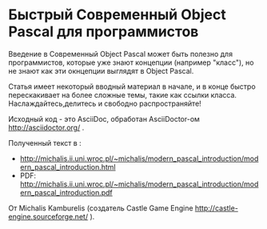 # Быстрый Современный Object Pascal для программистов

Введение в Современный Object Pascal может быть полезно для программистов, которые уже знают концепции (например "класс"), но не знают как эти окнцепции выглядят в Object Pascal.

Статья имеет некоторый вводный материал в начале, и в конце быстро перескакивает на более сложные темы, такие как ссылки класса. Наслаждайтесь,делитесь и свободно распространяйте!

Исходный код - это AsciiDoc, обработан AsciiDoctor-ом http://asciidoctor.org/ .

Полученный текст в :
* http://michalis.ii.uni.wroc.pl/~michalis/modern_pascal_introduction/modern_pascal_introduction.html
* PDF: http://michalis.ii.uni.wroc.pl/~michalis/modern_pascal_introduction/modern_pascal_introduction.pdf

От Michalis Kamburelis (создатель Castle Game Engine http://castle-engine.sourceforge.net/ ).
